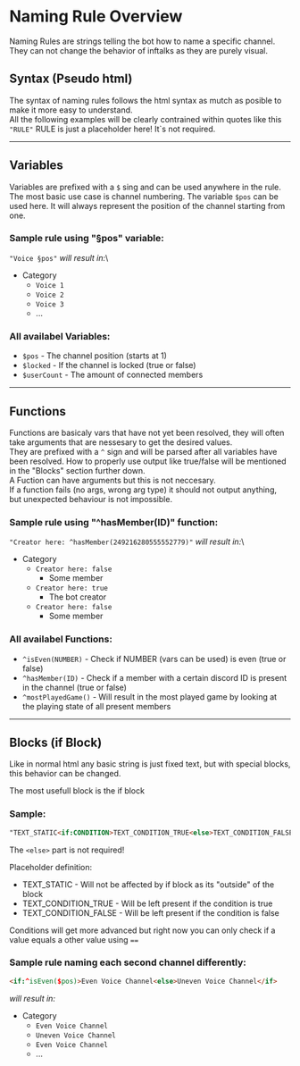 # Naming Rule Overview

Naming Rules are strings telling the bot how to name a specific channel.\
They can not change the behavior of inftalks as they are purely visual.

## Syntax (Pseudo html)

The syntax of naming rules follows the html syntax as mutch as posible to make it more easy to understand.\
All the following examples will be clearly contrained within quotes like this `"RULE"`
RULE is just a placeholder here! It`s not required.

<hr>

## Variables

Variables are prefixed with a `$` sing and can be used anywhere in the rule.\
The most basic use case is channel numbering. The variable `$pos` can be used here. It will always represent the position of the channel starting from one.

### Sample rule using "§pos" variable:

`"Voice §pos"` _will result in:_\

-   Category
    -   `Voice 1`
    -   `Voice 2`
    -   `Voice 3`
    -   ...

### All availabel Variables:

-   `$pos` - The channel position (starts at 1)
-   `$locked` - If the channel is locked (true or false)
-   `$userCount` - The amount of connected members

<hr>

## Functions

Functions are basicaly vars that have not yet been resolved, they will often take arguments that are nessesary to get the desired values.\
They are prefixed with a `^` sign and will be parsed after all variables have been resolved. How to properly use output like true/false will be mentioned in the "Blocks" section further down.\
A Fuction can have arguments but this is not neccesary.\
If a function fails (no args, wrong arg type) it should not output anything, but unexpected behaviour is not impossible.

### Sample rule using "^hasMember(ID)" function:

`"Creator here: ^hasMember(249216280555552779)"` _will result in:_\

-   Category
    -   `Creator here: false`
        -   Some member
    -   `Creator here: true`
        -   The bot creator
    -   `Creator here: false`
        -   Some member

### All availabel Functions:

-   `^isEven(NUMBER)` - Check if NUMBER (vars can be used) is even (true or false)
-   `^hasMember(ID)` - Check if a member with a certain discord ID is present in the channel (true or false)
-   `^mostPlayedGame()` - Will result in the most played game by looking at the playing state of all present members

<hr>

## Blocks (if Block)

Like in normal html any basic string is just fixed text, but with special blocks, this behavior can be changed.

The most usefull block is the if block

### Sample:

```html
"TEXT_STATIC<if:CONDITION>TEXT_CONDITION_TRUE<else>TEXT_CONDITION_FALSE</if>"
```

The `<else>` part is not required!

Placeholder definition:

-   TEXT_STATIC - Will not be affected by if block as its "outside" of the block
-   TEXT_CONDITION_TRUE - Will be left present if the condition is true
-   TEXT_CONDITION_FALSE - Will be left present if the condition is false

Conditions will get more advanced but right now you can only check if a value equals a other value using `==`

### Sample rule naming each second channel differently:

```html
<if:^isEven($pos)>Even Voice Channel<else>Uneven Voice Channel</if>
```

_will result in:_

-   Category
    -   `Even Voice Channel`
    -   `Uneven Voice Channel`
    -   `Even Voice Channel`
    -   ...
